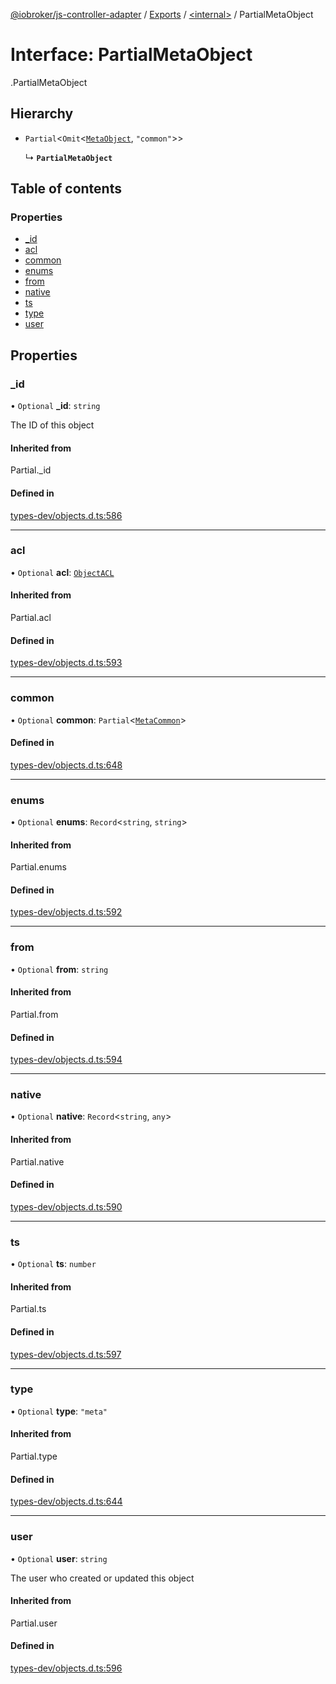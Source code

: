 [@iobroker/js-controller-adapter](../README.md) / [Exports](../modules.md) / [<internal\>](../modules/internal_.md) / PartialMetaObject

# Interface: PartialMetaObject

[<internal>](../modules/internal_.md).PartialMetaObject

## Hierarchy

- `Partial`<`Omit`<[`MetaObject`](internal_.MetaObject.md), ``"common"``\>\>

  ↳ **`PartialMetaObject`**

## Table of contents

### Properties

- [\_id](internal_.PartialMetaObject.md#_id)
- [acl](internal_.PartialMetaObject.md#acl)
- [common](internal_.PartialMetaObject.md#common)
- [enums](internal_.PartialMetaObject.md#enums)
- [from](internal_.PartialMetaObject.md#from)
- [native](internal_.PartialMetaObject.md#native)
- [ts](internal_.PartialMetaObject.md#ts)
- [type](internal_.PartialMetaObject.md#type)
- [user](internal_.PartialMetaObject.md#user)

## Properties

### \_id

• `Optional` **\_id**: `string`

The ID of this object

#### Inherited from

Partial.\_id

#### Defined in

[types-dev/objects.d.ts:586](https://github.com/ioBroker/ioBroker.js-controller/blob/4e8e77e4/packages/types-dev/objects.d.ts#L586)

___

### acl

• `Optional` **acl**: [`ObjectACL`](internal_.ObjectACL.md)

#### Inherited from

Partial.acl

#### Defined in

[types-dev/objects.d.ts:593](https://github.com/ioBroker/ioBroker.js-controller/blob/4e8e77e4/packages/types-dev/objects.d.ts#L593)

___

### common

• `Optional` **common**: `Partial`<[`MetaCommon`](internal_.MetaCommon.md)\>

#### Defined in

[types-dev/objects.d.ts:648](https://github.com/ioBroker/ioBroker.js-controller/blob/4e8e77e4/packages/types-dev/objects.d.ts#L648)

___

### enums

• `Optional` **enums**: `Record`<`string`, `string`\>

#### Inherited from

Partial.enums

#### Defined in

[types-dev/objects.d.ts:592](https://github.com/ioBroker/ioBroker.js-controller/blob/4e8e77e4/packages/types-dev/objects.d.ts#L592)

___

### from

• `Optional` **from**: `string`

#### Inherited from

Partial.from

#### Defined in

[types-dev/objects.d.ts:594](https://github.com/ioBroker/ioBroker.js-controller/blob/4e8e77e4/packages/types-dev/objects.d.ts#L594)

___

### native

• `Optional` **native**: `Record`<`string`, `any`\>

#### Inherited from

Partial.native

#### Defined in

[types-dev/objects.d.ts:590](https://github.com/ioBroker/ioBroker.js-controller/blob/4e8e77e4/packages/types-dev/objects.d.ts#L590)

___

### ts

• `Optional` **ts**: `number`

#### Inherited from

Partial.ts

#### Defined in

[types-dev/objects.d.ts:597](https://github.com/ioBroker/ioBroker.js-controller/blob/4e8e77e4/packages/types-dev/objects.d.ts#L597)

___

### type

• `Optional` **type**: ``"meta"``

#### Inherited from

Partial.type

#### Defined in

[types-dev/objects.d.ts:644](https://github.com/ioBroker/ioBroker.js-controller/blob/4e8e77e4/packages/types-dev/objects.d.ts#L644)

___

### user

• `Optional` **user**: `string`

The user who created or updated this object

#### Inherited from

Partial.user

#### Defined in

[types-dev/objects.d.ts:596](https://github.com/ioBroker/ioBroker.js-controller/blob/4e8e77e4/packages/types-dev/objects.d.ts#L596)
